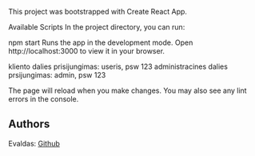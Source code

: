 
This project was bootstrapped with Create React App.

Available Scripts
In the project directory, you can run:

npm start
Runs the app in the development mode.
Open http://localhost:3000 to view it in your browser.

kliento dalies prisijungimas: useris, psw 123
administracines dalies prsijungimas: admin, psw 123

The page will reload when you make changes.
You may also see any lint errors in the console.

## Authors

Evaldas: [Github](https://github.com/Evaldasssss)